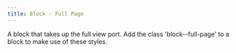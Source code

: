 ```yaml
---
title: Block - Full Page
---
```

A block that takes up the full view port. Add the class 'block--full-page' to a block to make use of these styles.
